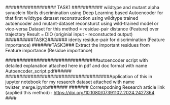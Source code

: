 ################## TASK1 ###########
wildtype and mutant alpha synuclein fibrils discrimination using Deep Learning based Autoencoder
                for that first wildtype dataset reconstruction using wildtype trained autoencoder and mutant-dataset reconsturct using wild-trained model or vice-versa 
Dataset for this method = residue-pair distance (Feature) over trajectory
Result = DIO (originial input - reconstucted output)
##########TASK2#######
identy residue-pair for discrimination (Feature importance)
#######TASK3###
Extract the important residues from Feature importance (Residue importance)





#################################autoencoder script with detailed explanation attached here in pdf and doc format with name Autoencoder_script.pdf######
#####################################Application of this in jupyter notebook for my resaerch dataset attached with name twister_merge.ipynb#######
####### Correspodning Research article link (applied this method) : https://doi.org/10.1080/07391102.2024.2427364 ####
